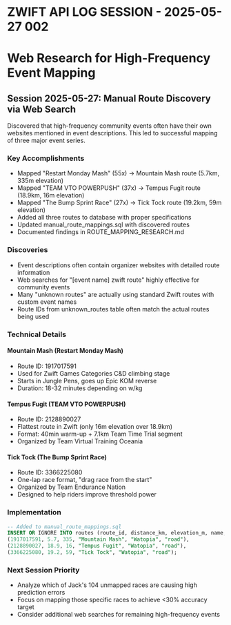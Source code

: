 # ZWIFT API LOG SESSION - 2025-05-27 002
# Web Research for High-Frequency Event Mapping

## Session 2025-05-27: Manual Route Discovery via Web Search

Discovered that high-frequency community events often have their own websites mentioned in event descriptions. This led to successful mapping of three major event series.

### Key Accomplishments
- Mapped "Restart Monday Mash" (55x) → Mountain Mash route (5.7km, 335m elevation)
- Mapped "TEAM VTO POWERPUSH" (37x) → Tempus Fugit route (18.9km, 16m elevation)
- Mapped "The Bump Sprint Race" (27x) → Tick Tock route (19.2km, 59m elevation)
- Added all three routes to database with proper specifications
- Updated manual_route_mappings.sql with discovered routes
- Documented findings in ROUTE_MAPPING_RESEARCH.md

### Discoveries
- Event descriptions often contain organizer websites with detailed route information
- Web searches for "[event name] zwift route" highly effective for community events
- Many "unknown routes" are actually using standard Zwift routes with custom event names
- Route IDs from unknown_routes table often match the actual routes being used

### Technical Details

#### Mountain Mash (Restart Monday Mash)
- Route ID: 1917017591
- Used for Zwift Games Categories C&D climbing stage
- Starts in Jungle Pens, goes up Epic KOM reverse
- Duration: 18-32 minutes depending on w/kg

#### Tempus Fugit (TEAM VTO POWERPUSH)
- Route ID: 2128890027
- Flattest route in Zwift (only 16m elevation over 18.9km)
- Format: 40min warm-up + 7.1km Team Time Trial segment
- Organized by Team Virtual Training Oceania

#### Tick Tock (The Bump Sprint Race)
- Route ID: 3366225080
- One-lap race format, "drag race from the start"
- Organized by Team Endurance Nation
- Designed to help riders improve threshold power

### Implementation
```sql
-- Added to manual_route_mappings.sql
INSERT OR IGNORE INTO routes (route_id, distance_km, elevation_m, name, world, surface) VALUES
(1917017591, 5.7, 335, "Mountain Mash", "Watopia", "road"),
(2128890027, 18.9, 16, "Tempus Fugit", "Watopia", "road"),
(3366225080, 19.2, 59, "Tick Tock", "Watopia", "road");
```

### Next Session Priority
- Analyze which of Jack's 104 unmapped races are causing high prediction errors
- Focus on mapping those specific races to achieve <30% accuracy target
- Consider additional web searches for remaining high-frequency events